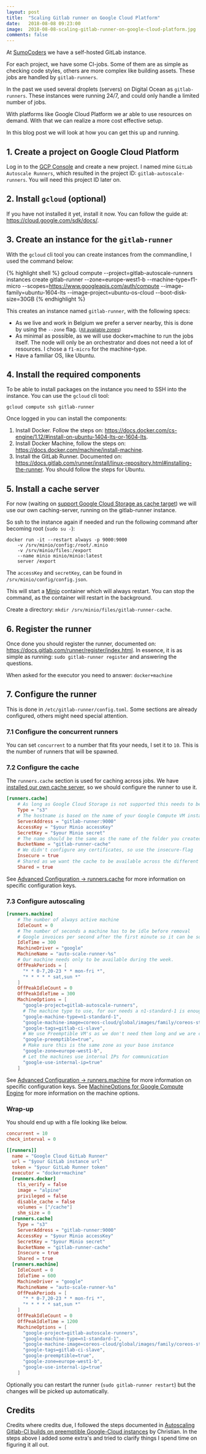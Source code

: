 ```yaml
---
layout: post
title:  "Scaling Gitlab runner on Google Cloud Platform"
date:   2018-08-08 09:23:00
image:  2018-08-08-scaling-gitlab-runner-on-google-cloud-platform.jpg
comments: false
---
```

At [SumoCoders](https://sumocoders.be/) we have a self-hosted GitLab instance.

For each project, we have some CI-jobs. Some of them are as simple as checking 
code styles, others are more complex like building assets. These jobs are 
handled by `gitlab-runners`.

In the past we used several droplets (servers) on Digital Ocean as `gitlab-runners`. 
These instances were running 24/7, and could only handle a limited number of 
jobs.

With platforms like Google Cloud Platform we ar able to use resources on demand.
With that we can realize a more cost effective setup.

In this blog post we will look at how you can get this up and running. 

## 1. Create a project on Google Cloud Platform

Log in to the <a href="https://console.cloud.google.com/projectcreate"><abbr title="Google Cloud Platform">GCP</abbr> Console</a> and 
create a new project. I named mine `GitLab Autoscale Runners`, which resulted 
in the project ID: `gitlab-autoscale-runners`. You will need this project ID 
later on.

## 2. Install `gcloud` (optional)

If you have not installed it yet, install it now. You can follow the guide 
at: <https://cloud.google.com/sdk/docs/>.

## 3. Create an instance for the `gitlab-runner`

With the `gcloud` cli tool you can create instances from the commandline, I 
used the command below:

{% highlight shell %}
gcloud compute --project=gitlab-autoscale-runners instances create gitlab-runner
    --zone=europe-west1-b
    --machine-type=f1-micro
    --scopes=https://www.googleapis.com/auth/compute
    --image-family=ubuntu-1604-lts
    --image-project=ubuntu-os-cloud
    --boot-disk-size=30GB
{% endhighlight %}

This creates an instance named `gitlab-runner`, with the following specs:

* As we live and work in Belgium we prefer a server nearby, this is done by using
  the `--zone` flag. <small>([All available zones](https://cloud.google.com/compute/docs/regions-zones/))</small>
* As minimal as possible, as we will use docker+machine to run the jobs itself. 
  The node will only be an orchestrator and does not need  a lot of resources. 
  I chose a `f1-micro` for the machine-type.
* Have a familiar OS, like Ubuntu.

## 4. Install the required components

To be able to install packages on the instance you need to SSH into the instance.
You can use the `gcloud` cli tool:

```shell
gcloud compute ssh gitlab-runner
```

Once logged in you can install the components:

1. Install Docker. Follow the steps on: <https://docs.docker.com/cs-engine/1.12/#install-on-ubuntu-1404-lts-or-1604-lts>.
2. Install Docker Machine, follow the steps on: <https://docs.docker.com/machine/install-machine>.
3. Install the GitLab Runner. Documented on: <https://docs.gitlab.com/runner/install/linux-repository.html#installing-the-runner>. You should follow the steps for Ubuntu.

## 5. Install a cache server

For now (waiting on [support Google Cloud Storage as cache target](https://gitlab.com/gitlab-org/gitlab-runner/issues/1773))
we will use our own caching-server, running on the gitlab-runner instance.

So ssh to the instance again if needed and run the following command after 
becoming root (`sudo su -`):

```shell
docker run -it --restart always -p 9000:9000 
    -v /srv/minio/config:/root/.minio 
    -v /srv/minio/files:/export 
    --name minio minio/minio:latest 
    server /export
```

The `accessKey` and `secretKey`, can be found in `/srv/minio/config/config.json`. 

This will start a [Minio](https://minio.io/) container which will always restart. 
You can stop the command, as the container will restart in the background.

Create a directory: `mkdir /srv/minio/files/gitlab-runner-cache`.

## 6. Register the runner

Once done you should register the runner, documented on: 
<https://docs.gitlab.com/runner/register/index.html>. In essence, it is as
simple as running: `sudo gitlab-runner register` and answering the questions.

When asked for the executor you need to answer: `docker+machine`

## 7. Configure the runner

This is done in `/etc/gitlab-runner/config.toml`. Some sections are already 
configured, others might need special attention.

### 7.1 Configure the concurrent runners

You can set `concurrent` to a number that fits your needs, I set it to `10`. 
This is the number of runners that will be spawned.

### 7.2 Configure the cache

The `runners.cache` section is used for caching across jobs. We have [installed
our own cache server](#5-install-a-cache-server), so we should configure the runner to use it.

```toml
[runners.cache]
    # As long as Google Cloud Storage is not supported this needs to be s3
    Type = "s3"
    # The hostname is based on the name of your Google Compute VM instance
    ServerAddress = "gitlab-runner:9000"
    AccessKey = "$your Minio accessKey"
    SecretKey = "$your Minio secret"
    # The name should be the same as the name of the folder you created in step 5
    BucketName = "gitlab-runner-cache"
    # We didn't configure any certificates, so use the insecure-flag
    Insecure = true
    # Shared as we want the cache to be available across the different runners
    Shared = true
```

See [Advanced Configuration → runners.cache](https://docs.gitlab.com/runner/configuration/advanced-configuration.html#the-runners-cache-section) 
for more information on specific configuration keys.

### 7.3 Configure autoscaling

```toml
[runners.machine]
    # The number of always active machine
    IdleCount = 0
    # The number of seconds a machine has to be idle before removal
    # Google invoices per second after the first minute so it can be something low.
    IdleTime = 300
    MachineDriver = "google"
    MachineName = "auto-scale-runner-%s"
    # Our machine needs only to be available during the week.
    OffPeakPeriods = [
      "* * 0-7,20-23 * * mon-fri *",
      "* * * * * sat,sun *"
    ]
    OffPeakIdleCount = 0
    OffPeakIdleTime = 300
    MachineOptions = [
      "google-project=gitlab-autoscale-runners",
      # The machine type to use, for our needs a n1-standard-1 is enough
      "google-machine-type=n1-standard-1",
      "google-machine-image=coreos-cloud/global/images/family/coreos-stable",
      "google-tags=gitlab-ci-slave",
      # We use Preemptible VM's as we don't need them long and we are cheapo's
      "google-preemptible=true",
      # Make sure this is the same zone as your base instance
      "google-zone=europe-west1-b",
      # Let the machines use internal IPs for communication
      "google-use-internal-ip=true"
    ]
```

See [Advanced Configuration → runners.machine](https://docs.gitlab.com/runner/configuration/advanced-configuration.html#the-runners-machine-section) 
for more information on specific configuration keys. See [MachineOptions for Google Compute Engine](https://docs.docker.com/machine/drivers/gce/#options) 
for more information on the machine options. 


### Wrap-up

You should end up with a file looking like below.

```toml
concurrent = 10
check_interval = 0

[[runners]]
  name = "Google Cloud GitLab Runner"
  url = "$your GitLab instance url"
  token = "$your GitLab Runner token"
  executor = "docker+machine"
  [runners.docker]
    tls_verify = false
    image = "alpine"
    privileged = false
    disable_cache = false
    volumes = ["/cache"]
    shm_size = 0
  [runners.cache]
    Type = "s3"
    ServerAddress = "gitlab-runner:9000"
    AccessKey = "$your Minio accessKey"
    SecretKey = "$your Minio secret"
    BucketName = "gitlab-runner-cache"
    Insecure = true
    Shared = true
  [runners.machine]
    IdleCount = 0
    IdleTime = 600
    MachineDriver = "google"
    MachineName = "auto-scale-runner-%s"
    OffPeakPeriods = [
      "* * 0-7,20-23 * * mon-fri *",
      "* * * * * sat,sun *"
    ]
    OffPeakIdleCount = 0
    OffPeakIdleTime = 1200
    MachineOptions = [
      "google-project=gitlab-autoscale-runners",
      "google-machine-type=n1-standard-1",
      "google-machine-image=coreos-cloud/global/images/family/coreos-stable",
      "google-tags=gitlab-ci-slave",
      "google-preemptible=true",
      "google-zone=europe-west1-b",
      "google-use-internal-ip=true"
    ]
```

Optionally you can restart the runner (`sudo gitlab-runner restart`) but the 
changes will be picked up automatically.


## Credits

Credits where credits due, I followed the steps documented in 
[Autoscaling Gitlab-CI builds on preemptible Google-Cloud instances](https://webnugget.de/autoscaling-gitlab-ci-builds-on-preemptible-google-cloud-instances-2) 
by Christian. In the steps above I added some extra's and tried to clarify 
things I spend time on figuring it all out.
